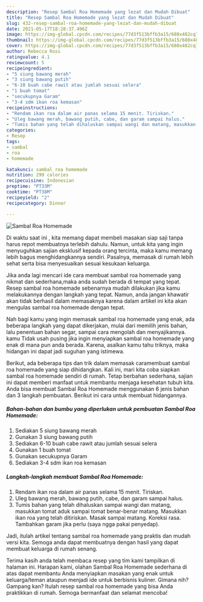 ```yaml
---
description: "Resep Sambal Roa Homemade yang lezat dan Mudah Dibuat"
title: "Resep Sambal Roa Homemade yang lezat dan Mudah Dibuat"
slug: 432-resep-sambal-roa-homemade-yang-lezat-dan-mudah-dibuat
date: 2021-05-17T18:28:37.496Z
image: https://img-global.cpcdn.com/recipes/77d3f513bffb3a15/680x482cq70/sambal-roa-homemade-foto-resep-utama.jpg
thumbnail: https://img-global.cpcdn.com/recipes/77d3f513bffb3a15/680x482cq70/sambal-roa-homemade-foto-resep-utama.jpg
cover: https://img-global.cpcdn.com/recipes/77d3f513bffb3a15/680x482cq70/sambal-roa-homemade-foto-resep-utama.jpg
author: Rebecca Ross
ratingvalue: 4.1
reviewcount: 5
recipeingredient:
- "5 siung bawang merah"
- "3 siung bawang putih"
- "6-10 buah cabe rawit atau jumlah sesuai selera"
- "1 buah tomat"
- "secukupnya Garam"
- "3-4 sdm ikan roa kemasan"
recipeinstructions:
- "Rendam ikan roa dalam air panas selama 15 menit. Tiriskan."
- "Uleg bawang merah, bawang putih, cabe, dan garam sampai halus."
- "Tumis bahan yang telah dihaluskan sampai wangi dan matang, masukkan tomat aduk sampai tomat benar-benar matang. Masukkan ikan roa yang telah ditiriskan. Masak sampai matang. Koreksi rasa. Tambahkan garam jika perlu (saya ngga pakai penyedap)."
categories:
- Resep
tags:
- sambal
- roa
- homemade

katakunci: sambal roa homemade 
nutrition: 299 calories
recipecuisine: Indonesian
preptime: "PT33M"
cooktime: "PT38M"
recipeyield: "2"
recipecategory: Dinner

---
```



![Sambal Roa Homemade](https://img-global.cpcdn.com/recipes/77d3f513bffb3a15/680x482cq70/sambal-roa-homemade-foto-resep-utama.jpg)

Di waktu  saat ini , kita memang dapat membeli masakan siap saji tanpa harus repot membuatnya terlebih dahulu. Namun, untuk kita yang ingin menyuguhkan sajian eksklusif kepada orang tercinta, maka kamu memang lebih bagus menghidangkannya sendiri. Pasalnya, memasak di rumah lebih sehat serta bisa menyesuaikan sesuai kesukaan keluarga.

Jika anda lagi mencari ide cara membuat sambal roa homemade yang nikmat dan sederhana,maka anda sudah berada di tempat yang tepat. Resep sambal roa homemade  sebenarnya mudah dilakukan jika kamu melakukannya dengan langkah yang tepat. Namun, anda jangan khawatir akan tidak berhasil dalam memasaknya 
karena dalam artikel ini kita akan mengulas sambal roa homemade dengan tepat.  



Nah bagi kamu yang ingin memasak sambal roa homemade yang enak, ada beberapa langkah yang dapat dikerjakan, mulai dari memilih jenis bahan, lalu penentuan bahan segar, sampai cara mengolah dan menyajikannya. kamu Tidak usah pusing jika ingin menyiapkan sambal roa homemade yang enak di mana pun anda berada. Karena, asalkan kamu  tahu triknya, maka hidangan ini dapat jadi suguhan yang istimewa.

Berikut, ada beberapa tips dan trik dalam memasak caramembuat sambal roa homemade yang siap dihidangkan. Kali ini, mari kita coba siapkan sambal roa homemade sendiri di rumah. Tetap berbahan sederhana, sajian ini dapat memberi manfaat untuk membantu menjaga kesehatan tubuh kita. Anda bisa membuat Sambal Roa Homemade menggunakan 6 jenis bahan dan 3 langkah pembuatan. Berikut ini cara untuk membuat hidangannya.

<!--inarticleads1-->

##### Bahan-bahan dan bumbu yang diperlukan untuk pembuatan Sambal Roa Homemade:

1. Sediakan 5 siung bawang merah
1. Gunakan 3 siung bawang putih
1. Sediakan 6-10 buah cabe rawit atau jumlah sesuai selera
1. Gunakan 1 buah tomat
1. Gunakan secukupnya Garam
1. Sediakan 3-4 sdm ikan roa kemasan




<!--inarticleads2-->

##### Langkah-langkah membuat Sambal Roa Homemade:

1. Rendam ikan roa dalam air panas selama 15 menit. Tiriskan.
1. Uleg bawang merah, bawang putih, cabe, dan garam sampai halus.
1. Tumis bahan yang telah dihaluskan sampai wangi dan matang, masukkan tomat aduk sampai tomat benar-benar matang. Masukkan ikan roa yang telah ditiriskan. Masak sampai matang. Koreksi rasa. Tambahkan garam jika perlu (saya ngga pakai penyedap).




Jadi, itulah artikel tentang  sambal roa homemade  yang praktis dan mudah versi kita. Semoga anda dapat membuatnya dengan hasil yang dapat membuat keluarga di rumah senang. 

Terima kasih anda telah membaca resep yang tim kami tampilkan di halaman ini. Harapan kami, olahan  Sambal Roa Homemade sederhana di atas dapat membantu Anda menyiapkan masakan yang enak untuk keluarga/teman ataupun menjadi ide untuk berbisnis kuliner. Gimana nih? Gampang kan? Itulah resep sambal roa homemade yang bisa Anda praktikkan di rumah. Semoga bermanfaat dan selamat mencoba!

